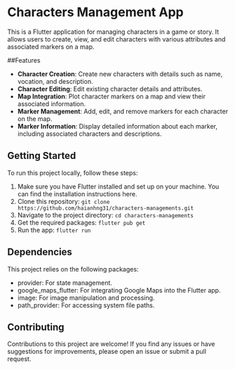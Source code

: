 # Characters Management App
This is a Flutter application for managing characters in a game or story. It allows users to create, view, and edit characters with various attributes and associated markers on a map.

##Features
* **Character Creation**: Create new characters with details such as name, vocation, and description.
* **Character Editing**: Edit existing character details and attributes.
* **Map Integration**: Plot character markers on a map and view their associated information.
* **Marker Management**: Add, edit, and remove markers for each character on the map.
* **Marker Information**: Display detailed information about each marker, including associated characters and descriptions.

## Getting Started
To run this project locally, follow these steps:
1. Make sure you have Flutter installed and set up on your machine. You can find the installation instructions here.
2. Clone this repository:
```git clone https://github.com/haianhng31/characters-managements.git```
3. Navigate to the project directory:
```cd characters-managements```
4. Get the required packages:
```flutter pub get```
5. Run the app:
```flutter run```

## Dependencies
This project relies on the following packages:
* provider: For state management.
* google_maps_flutter: For integrating Google Maps into the Flutter app.
* image: For image manipulation and processing.
* path_provider: For accessing system file paths.

## Contributing
Contributions to this project are welcome! If you find any issues or have suggestions for improvements, please open an issue or submit a pull request.
